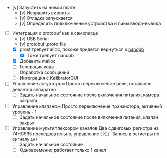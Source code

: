 * [v] Запустить на новой плате
    * [v] Исправить скрипты
    * [v] Отладка запускается
    * [v] Определить подключенные устройства и пины ввода-вывода

* [ ] Интеграция с protobuf как в самописце
    * [v] USB Serial
    * [v] protobuf .proto file
    * [x] prost требует alloc, похоже придется вернуться к [nanopb](https://github.com/ololoshka2871/stm32-usb-self-writer/commit/c4f8f7e56fec034d6a90f3b4a16bd9a481568fe4)
        * [x] Тоже требует nanopb
    * [x] Добавить malloc
    * [ ] Генерация кода
    * [ ] Обработка сообщений
    * [ ] Интеграция с KalibratorGUI

* [ ] Управление актуатором 
    Просто переключение реле, остальное делается аппаратно
    * [ ] Задать начальное состояние после включения питания, камера закрыта

* [ ] Управление клапаном
    Просто переключение транзистора, активный уровень - 1
    * [ ] Задать начальное состояние после включения питания, клапан закрыт

* [ ] Управление мультиплексором каналов
    Два сдвиговых регистра на 74HC595 последовательно, управление `SPI1`. Запись в регистры по сигналу `LAT`
    * [ ] Задать начальное состояние
    * [ ] Одновременно работает только 1 канал
